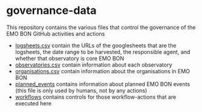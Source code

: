 # governance-data

This repository contains the various files that control the governance of the EMO BON GitHub activities and actions
* [logsheets.csv](https://github.com/emo-bon/governance-data/blob/main/logsheets.csv) contain the URLs of the googlesheets that are the logsheets, the date range to be harvested, the responsible agent, and whether that observatory is core EMO BON
* [observatories.csv](https://github.com/emo-bon/governance-data/blob/main/observatores.csv) contain information about each observatory
* [organisations.csv](https://github.com/emo-bon/governance-data/blob/main/organisations.csv) contain information about the organisations in EMO BON
* [planned_events](https://github.com/emo-bon/governance-data/blob/main/planned_events.csv) contains information about planned EMO BON events (this file is only used by humans, not by any actions)
* [workflows](https://github.com/emo-bon/governance-data/tree/main/.github/workflows) contains controls for those workflow-actions that are executed here 
